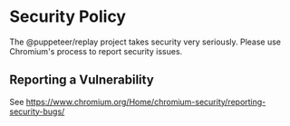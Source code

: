 # Security Policy

The @puppeteer/replay project takes security very seriously. Please use Chromium's process to report security issues. 

## Reporting a Vulnerability

See https://www.chromium.org/Home/chromium-security/reporting-security-bugs/
